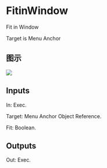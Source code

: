 # FitinWindow

Fit in Window

Target is Menu Anchor

## 图示

![]($-20221218-20025807.png)

## Inputs

In: Exec.

Target: Menu Anchor Object Reference.

Fit: Boolean.  

## Outputs

Out: Exec.

